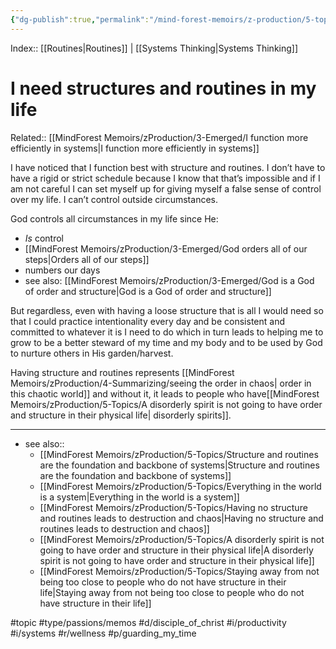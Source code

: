 ```yaml
---
{"dg-publish":true,"permalink":"/mind-forest-memoirs/z-production/5-topics/i-need-structures-and-routines-in-my-life/"}
---
```


Index:: [[Routines\|Routines]] | [[Systems Thinking\|Systems Thinking]]
# I need structures and routines in my life

Related:: [[MindForest Memoirs/zProduction/3-Emerged/I function more efficiently in systems\|I function more efficiently in systems]]

I have noticed that I function best with structure and routines. I don’t have to have a rigid or strict schedule because I know that that’s impossible and if I am not careful I can set myself up for giving myself a false sense of control over my life. I can’t control outside circumstances. 

God controls all circumstances in my life since He: 
- *Is* control 
- [[MindForest Memoirs/zProduction/3-Emerged/God orders all of our steps\|Orders all of our steps]]
- numbers our days
- see also: [[MindForest Memoirs/zProduction/3-Emerged/God is a God of order and structure\|God is a God of order and structure]]

But regardless, even with having a loose structure that is all I would need so that I could practice intentionality every day and be consistent and committed to whatever it is I need to do which in turn leads to helping me to grow to be a better steward of my time and my body and to be used by God to nurture others in His garden/harvest.

Having structure and routines represents [[MindForest Memoirs/zProduction/4-Summarizing/seeing the order in chaos\| order in this chaotic world]] and without it, it leads to people who have[[MindForest Memoirs/zProduction/5-Topics/A disorderly spirit is not going to have order and structure in their physical life\| disorderly spirits]]. 

---
- see also:: 
	- [[MindForest Memoirs/zProduction/5-Topics/Structure and routines are the foundation and backbone of systems\|Structure and routines are the foundation and backbone of systems]] 
	- [[MindForest Memoirs/zProduction/5-Topics/Everything in the world is a system\|Everything in the world is a system]] 
	- [[MindForest Memoirs/zProduction/5-Topics/Having no structure and routines leads to destruction and chaos\|Having no structure and routines leads to destruction and chaos]] 
	- [[MindForest Memoirs/zProduction/5-Topics/A disorderly spirit is not going to have order and structure in their physical life\|A disorderly spirit is not going to have order and structure in their physical life]] 
	- [[MindForest Memoirs/zProduction/5-Topics/Staying away from not being too close to people who do not have structure in their life\|Staying away from not being too close to people who do not have structure in their life]] 

#topic #type/passions/memos #d/disciple_of_christ #i/productivity #i/systems  #r/wellness #p/guarding_my_time 
